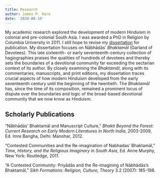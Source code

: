 ```yaml
---
title: Research
author: James P. Hare
date: '2020-08-19'
---
```


My academic research explored the development of modern Hinduism in colonial and pre-colonial South Asia. I was awarded a PhD in Religion by Columbia University in 2011. I still hope to revise my [dissertation](https://doi.org/10.7916/D8VH5TN9) for publication. My dissertation focuses on Nābhādās’ *Bhaktamāl* (Garland of Devotees). This late sixteenth- or early seventeenth-century collection of hagiographies praises the qualities of hundreds of devotees and thereby sets the boundaries of a devotional community far exceeding the sectarian context of its author. By closely examining the *Bhaktamāl*, along with its commentaries, manuscripts, and print editions, my dissertation traces crucial aspects of how modern Hinduism developed from the early seventeenth century until the beginning of the twentieth. The *Bhaktamāl* has, since the time of its composition, remained a prominent locus of dispute over the boundaries and logic of the broad-based devotional community that we now know as Hinduism.

## Scholarly Publications

“Nābhādās’ Bhaktamāl and Manuscript Culture,” *Bhakti Beyond the Forest: Current Research on Early Modern Literatures in North India*, 2003-2009, Ed. Imre Bangha, Delhi: Manohar, 2012.

“Contested Communities and the Re-imagination of Nabhadas’ Bhaktamāl,” *Time, History, and the Religious Imaginary in South Asia*, Ed. Anne Murphy, New York: Routledge, 2011.

“A Contested Community: Priyādās and the Re-imagining of Nābhādās’s Bhaktamāl,” *Sikh Formations: Religion, Culture, Theory* 3.2 (2007): 185-198.


